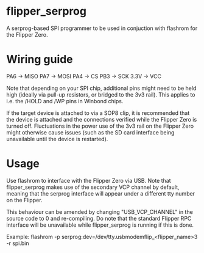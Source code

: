 # flipper_serprog
A serprog-based SPI programmer to be used in conjuction with flashrom for the Flipper Zero.

# Wiring guide
PA6 -> MISO
PA7 -> MOSI
PA4 -> CS
PB3 -> SCK
3.3V -> VCC

Note that depending on your SPI chip, additional pins might need to be held high (ideally via pull-up resistors, or bridged to the 3v3 rail). This applies to i.e. the /HOLD and /WP pins in Winbond chips.

If the target device is attached to via a SOP8 clip, it is recommended that the device is attached and the connections verified while the Flipper Zero is turned off. Fluctuations in the power use of the 3v3 rail on the Flipper Zero might otherwise cause issues (such as the SD card interface being unavailable until the device is restarted).

# Usage
Use flashrom to interface with the Flipper Zero via USB. Note that flipper_serprog makes use of the secondary VCP channel by default, meaning that the serprog interface will appear under a different tty number on the Flipper. 

This behaviour can be amended by changing "USB_VCP_CHANNEL" in the source code to 0 and re-compiling. Do note that the standard Flipper RPC interface will be unavailable while flipper_serprog is running if this is done.

Example:
flashrom -p serprog:dev=/dev/tty.usbmodemflip_<flipper_name>3 -r spi.bin
